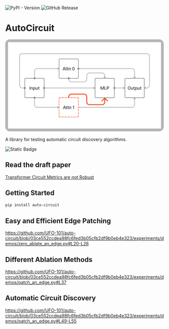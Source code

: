 ![PyPI - Version](https://img.shields.io/pypi/v/auto-circuit?logo=pypi&logoColor=white)
![GitHub Release](https://img.shields.io/github/v/release/UFO-101/auto-circuit?logo=github&logoColor=white)
# AutoCircuit
![](docs/assets/Edge_Patching_Rounded.png)

A library for testing automatic circuit discovery algorithms.

![Static Badge](https://img.shields.io/badge/Read%20the%20Docs-414A82?style=for-the-badge&logo=Google%20Docs&logoColor=white&labelColor=CB5AD9&link=https%3A%2F%2Fufo-101.github.io%2Fauto-circuit)

## Read the draft paper
[Transformer Circuit Metrics are not Robust](Transformer%20Circuit%20Metrics%20are%20not%20Robust.pdf)

## Getting Started

```bash
pip install auto-circuit
```

## Easy and Efficient Edge Patching
https://github.com/UFO-101/auto-circuit/blob/03ce552ccdea98fc6fed3b05cfb2df9b0eb4e323/experiments/demos/zero_ablate_an_edge.py#L20-L26

## Different Ablation Methods
https://github.com/UFO-101/auto-circuit/blob/03ce552ccdea98fc6fed3b05cfb2df9b0eb4e323/experiments/demos/patch_an_edge.py#L37

## Automatic Circuit Discovery
https://github.com/UFO-101/auto-circuit/blob/03ce552ccdea98fc6fed3b05cfb2df9b0eb4e323/experiments/demos/patch_an_edge.py#L49-L55
